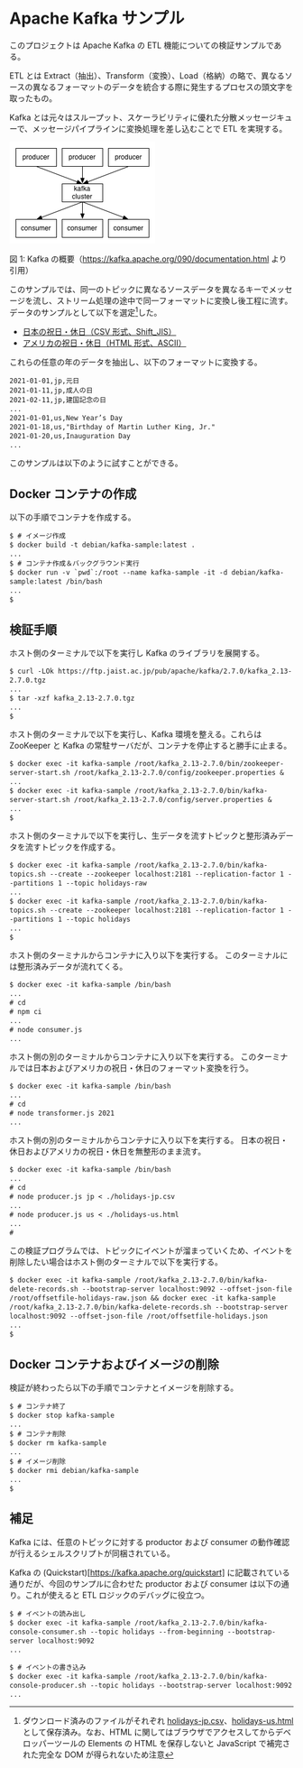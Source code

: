 # Apache Kafka サンプル

このプロジェクトは Apache Kafka の ETL 機能についての検証サンプルである。

ETL とは Extract（抽出）、Transform（変換）、Load（格納）の略で、異なるソースの異なるフォーマットのデータを統合する際に発生するプロセスの頭文字を取ったもの。

Kafka とは元々はスループット、スケーラビリティに優れた分散メッセージキューで、メッセージパイプラインに変換処理を差し込むことで ETL を実現する。

![Kafka Cluster](producer_consumer.png)

図 1: Kafka の概要（<https://kafka.apache.org/090/documentation.html> より引用）

このサンプルでは、同一のトピックに異なるソースデータを異なるキーでメッセージを流し、ストリーム処理の途中で同一フォーマットに変換し後工程に流す。データのサンプルとして以下を選定[^sample-data]した。

- [日本の祝日・休日（CSV 形式、Shift_JIS）](https://www8.cao.go.jp/chosei/shukujitsu/syukujitsu.csv)
- [アメリカの祝日・休日（HTML 形式、ASCII）](https://www.opm.gov/policy-data-oversight/pay-leave/federal-holidays/#url=2021)

これらの任意の年のデータを抽出し、以下のフォーマットに変換する。

```csv
2021-01-01,jp,元日
2021-01-11,jp,成人の日
2021-02-11,jp,建国記念の日
...
2021-01-01,us,New Year’s Day
2021-01-18,us,"Birthday of Martin Luther King, Jr."
2021-01-20,us,Inauguration Day
...
```

このサンプルは以下のように試すことができる。

## Docker コンテナの作成

以下の手順でコンテナを作成する。

```shell-session
$ # イメージ作成
$ docker build -t debian/kafka-sample:latest .
...
$ # コンテナ作成＆バックグラウンド実行
$ docker run -v `pwd`:/root --name kafka-sample -it -d debian/kafka-sample:latest /bin/bash
...
$
```

## 検証手順

ホスト側のターミナルで以下を実行し Kafka のライブラリを展開する。

```shell-session
$ curl -LOk https://ftp.jaist.ac.jp/pub/apache/kafka/2.7.0/kafka_2.13-2.7.0.tgz
...
$ tar -xzf kafka_2.13-2.7.0.tgz
...
$
```

ホスト側のターミナルで以下を実行し、Kafka 環境を整える。これらは ZooKeeper と Kafka の常駐サーバだが、コンテナを停止すると勝手に止まる。

```shell-session
$ docker exec -it kafka-sample /root/kafka_2.13-2.7.0/bin/zookeeper-server-start.sh /root/kafka_2.13-2.7.0/config/zookeeper.properties &
...
$ docker exec -it kafka-sample /root/kafka_2.13-2.7.0/bin/kafka-server-start.sh /root/kafka_2.13-2.7.0/config/server.properties &
...
$
```

ホスト側のターミナルで以下を実行し、生データを流すトピックと整形済みデータを流すトピックを作成する。

```shell-session
$ docker exec -it kafka-sample /root/kafka_2.13-2.7.0/bin/kafka-topics.sh --create --zookeeper localhost:2181 --replication-factor 1 --partitions 1 --topic holidays-raw
...
$ docker exec -it kafka-sample /root/kafka_2.13-2.7.0/bin/kafka-topics.sh --create --zookeeper localhost:2181 --replication-factor 1 --partitions 1 --topic holidays
...
$
```

ホスト側のターミナルからコンテナに入り以下を実行する。
このターミナルには整形済みデータが流れてくる。

```shell-session
$ docker exec -it kafka-sample /bin/bash
...
# cd
# npm ci
...
# node consumer.js
...
```

ホスト側の別のターミナルからコンテナに入り以下を実行する。
このターミナルでは日本およびアメリカの祝日・休日のフォーマット変換を行う。

```shell-session
$ docker exec -it kafka-sample /bin/bash
...
# cd
# node transformer.js 2021
...
```

ホスト側の別のターミナルからコンテナに入り以下を実行する。
日本の祝日・休日およびアメリカの祝日・休日を無整形のまま流す。

```shell-session
$ docker exec -it kafka-sample /bin/bash
...
# cd
# node producer.js jp < ./holidays-jp.csv
...
# node producer.js us < ./holidays-us.html
...
#
```

この検証プログラムでは、トピックにイベントが溜まっていくため、イベントを削除したい場合はホスト側のターミナルで以下を実行する。

```shell-session
$ docker exec -it kafka-sample /root/kafka_2.13-2.7.0/bin/kafka-delete-records.sh --bootstrap-server localhost:9092 --offset-json-file /root/offsetfile-holidays-raw.json && docker exec -it kafka-sample /root/kafka_2.13-2.7.0/bin/kafka-delete-records.sh --bootstrap-server localhost:9092 --offset-json-file /root/offsetfile-holidays.json
...
$
```

## Docker コンテナおよびイメージの削除

検証が終わったら以下の手順でコンテナとイメージを削除する。

```shell-session
$ # コンテナ終了
$ docker stop kafka-sample
...
$ # コンテナ削除
$ docker rm kafka-sample
...
$ # イメージ削除
$ docker rmi debian/kafka-sample
...
$
```

## 補足

Kafka には、任意のトピックに対する productor および consumer の動作確認が行えるシェルスクリプトが同梱されている。

Kafka の (Quickstart)[https://kafka.apache.org/quickstart] に記載されている通りだが、今回のサンプルに合わせた productor および consumer は以下の通り。これが使えると ETL ロジックのデバッグに役立つ。

```shell-session
$ # イベントの読み出し
$ docker exec -it kafka-sample /root/kafka_2.13-2.7.0/bin/kafka-console-consumer.sh --topic holidays --from-beginning --bootstrap-server localhost:9092
...
```

```shell-session
$ # イベントの書き込み
$ docker exec -it kafka-sample /root/kafka_2.13-2.7.0/bin/kafka-console-producer.sh --topic holidays --bootstrap-server localhost:9092
...
```

[^sample-data]: ダウンロード済みのファイルがそれぞれ [holidays-jp.csv](holidays-jp.csv)、[holidays-us.html](holidays-us.html) として保存済み。なお、HTML に関してはブラウザでアクセスしてからデベロッパーツールの Elements の HTML を保存しないと JavaScript で補完された完全な DOM が得られないため注意
